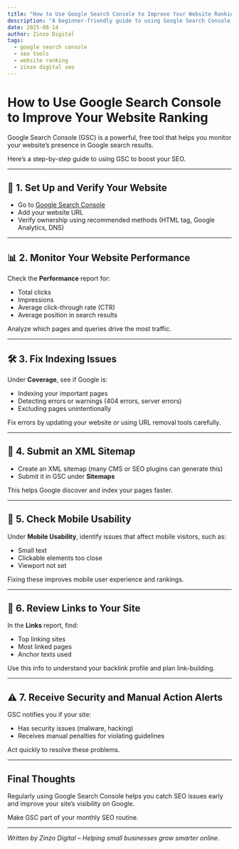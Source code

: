 ```yaml
---
title: "How to Use Google Search Console to Improve Your Website Ranking"
description: "A beginner-friendly guide to using Google Search Console to monitor, maintain, and improve your website's SEO."
date: 2025-08-14
author: Zinzo Digital
tags:
  - google search console
  - seo tools
  - website ranking
  - zinzo digital seo
---
```


# How to Use Google Search Console to Improve Your Website Ranking

Google Search Console (GSC) is a powerful, free tool that helps you monitor your website’s presence in Google search results.

Here’s a step-by-step guide to using GSC to boost your SEO.

---

## 🔑 1. Set Up and Verify Your Website

- Go to [Google Search Console](https://search.google.com/search-console)  
- Add your website URL  
- Verify ownership using recommended methods (HTML tag, Google Analytics, DNS)

---

## 📊 2. Monitor Your Website Performance

Check the **Performance** report for:

- Total clicks  
- Impressions  
- Average click-through rate (CTR)  
- Average position in search results

Analyze which pages and queries drive the most traffic.

---

## 🛠️ 3. Fix Indexing Issues

Under **Coverage**, see if Google is:

- Indexing your important pages  
- Detecting errors or warnings (404 errors, server errors)  
- Excluding pages unintentionally

Fix errors by updating your website or using URL removal tools carefully.

---

## 📝 4. Submit an XML Sitemap

- Create an XML sitemap (many CMS or SEO plugins can generate this)  
- Submit it in GSC under **Sitemaps**

This helps Google discover and index your pages faster.

---

## 📱 5. Check Mobile Usability

Under **Mobile Usability**, identify issues that affect mobile visitors, such as:

- Small text  
- Clickable elements too close  
- Viewport not set

Fixing these improves mobile user experience and rankings.

---

## 🔗 6. Review Links to Your Site

In the **Links** report, find:

- Top linking sites  
- Most linked pages  
- Anchor texts used

Use this info to understand your backlink profile and plan link-building.

---

## ⚠️ 7. Receive Security and Manual Action Alerts

GSC notifies you if your site:

- Has security issues (malware, hacking)  
- Receives manual penalties for violating guidelines

Act quickly to resolve these problems.

---

## Final Thoughts

Regularly using Google Search Console helps you catch SEO issues early and improve your site’s visibility on Google.

Make GSC part of your monthly SEO routine.

---

*Written by Zinzo Digital – Helping small businesses grow smarter online.*
